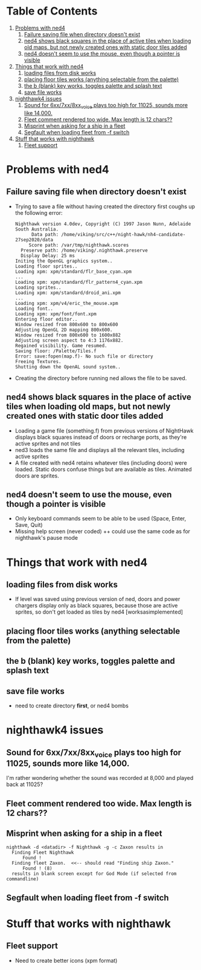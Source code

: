
# Table of Contents

1.  [Problems with ned4](#org2db195f)
    1.  [Failure saving file when directory doesn't exist](#orgbf22a30)
    2.  [ned4 shows black squares in the place of active tiles when loading old maps, but not newly created ones with static door tiles added](#org344e9e2)
    3.  [ned4 doesn't seem to use the mouse, even though a pointer is visible](#orgb5baa36)
2.  [Things that work with ned4](#org93dffa4)
    1.  [loading files from disk works](#org18445cb)
    2.  [placing floor tiles works (anything selectable from the palette)](#org446df61)
    3.  [the b (blank) key works, toggles palette and splash text](#org751813d)
    4.  [save file works](#orgaf676fe)
3.  [nighthawk4 issues](#org2cc9d05)
    1.  [Sound for 6xx/7xx/8xx<sub>voice</sub> plays too high for 11025, sounds more like 14,000.](#orge6c8596)
    2.  [Fleet comment rendered too wide. Max length is 12 chars??](#org48995c6)
    3.  [Misprint when asking for a ship in a fleet](#orgf1c9e3b)
    4.  [Segfault when loading fleet from -f switch](#org60c8397)
4.  [Stuff that works with nighthawk](#org009393a)
    1.  [Fleet support](#org9140756)



<a id="org2db195f"></a>

# Problems with ned4


<a id="orgbf22a30"></a>

## Failure saving file when directory doesn't exist

-   Trying to save a file without having created the directory first coughs up the following error:
    
        Nighthawk version 4.0dev, Copyright (C) 1997 Jason Nunn, Adelaide South Australia.
              Data path: /home/viking/src/c++/night-hawk/nh4-candidate-27sep2020/data
             Score path: /var/tmp/nighthawk.scores
          Preserve path: /home/viking/.nighthawk.preserve
          Display Delay: 25 ms
        Initing the OpenGL graphics system..
        Loading floor sprites..
        Loading xpm: xpm/standard/flr_base_cyan.xpm
        ...
        Loading xpm: xpm/standard/flr_pattern4_cyan.xpm
        Loading sprites..
        Loading xpm: xpm/standard/droid_ani.xpm
        ...
        Loading xpm: xpm/v4/eric_the_mouse.xpm
        Loading font..
        Loading xpm: xpm/font/font.xpm
        Entering floor editor..
        Window resized from 800x600 to 800x600
        Adjusting OpenGL 2D mapping 800x600.
        Window resized from 800x600 to 1600x882
        Adjusting screen aspect to 4:3 1176x882.
        Regained visibility. Game resumed.
        Saving floor: /Palette/Tiles.f
        Error: save:fopen(map.f)- No such file or directory
        Freeing Textures.
        Shutting down the OpenAL sound system..
-   Creating the directory before running ned allows the file to be saved.


<a id="org344e9e2"></a>

## ned4 shows black squares in the place of active tiles when loading old maps, but not newly created ones with static door tiles added

-   Loading a game file (something.f) from previous versions of NightHawk displays black squares instead of doors or recharge ports, as they're active sprites and not tiles
-   ned3 loads the same file and displays all the relevant tiles, including active sprites
-   A file created with ned4 retains whatever tiles (including doors) were loaded. Static doors confuse things but are available as tiles. Animated doors are sprites.


<a id="orgb5baa36"></a>

## ned4 doesn't seem to use the mouse, even though a pointer is visible

-   Only keyboard commands seem to be able to be used (Space, Enter, Save, Quit)
-   Missing help screen (never coded)
    ++ could use the same code as for nighthawk's pause mode


<a id="org93dffa4"></a>

# Things that work with ned4


<a id="org18445cb"></a>

## loading files from disk works

-   If level was saved using previous version of ned, doors and power chargers display only as black squares, because those are active sprites, so don't get loaded as tiles by ned4 [worksasimplemented]


<a id="org446df61"></a>

## placing floor tiles works (anything selectable from the palette)


<a id="org751813d"></a>

## the b (blank) key works, toggles palette and splash text


<a id="orgaf676fe"></a>

## save file works

-   need to create directory **first**, or ned4 bombs


<a id="org2cc9d05"></a>

# nighthawk4 issues


<a id="orge6c8596"></a>

## Sound for 6xx/7xx/8xx<sub>voice</sub> plays too high for 11025, sounds more like 14,000.

I'm rather wondering whether the sound was recorded at 8,000 and played back at 11025?


<a id="org48995c6"></a>

## Fleet comment rendered too wide. Max length is 12 chars??


<a id="orgf1c9e3b"></a>

## Misprint when asking for a ship in a fleet

    nighthawk -d <datadir> -f Nighthawk -g -c Zaxon results in
      Finding Fleet Nighthawk
          Found !
      Finding fleet Zaxon.  <<-- should read "Finding ship Zaxon."
          Found ! (8)
      results in blank screen except for God Mode (if selected from commandline)


<a id="org60c8397"></a>

## Segfault when loading fleet from -f switch


<a id="org009393a"></a>

# Stuff that works with nighthawk


<a id="org9140756"></a>

## Fleet support

-   Need to create better icons (xpm format)

